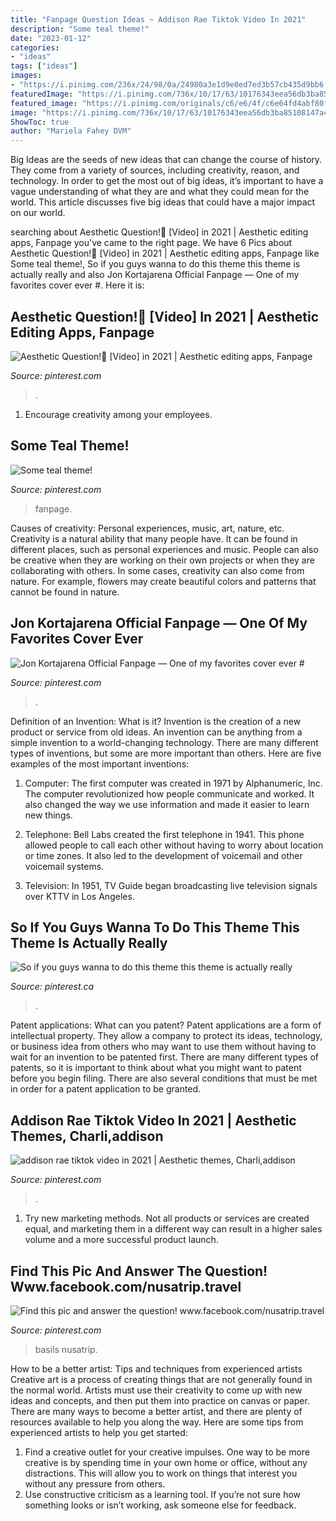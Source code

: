 ```yaml
---
title: "Fanpage Question Ideas ~ Addison Rae Tiktok Video In 2021"
description: "Some teal theme!"
date: "2023-01-12"
categories:
- "ideas"
tags: ["ideas"]
images:
- "https://i.pinimg.com/236x/24/98/0a/24980a3e1d9e0ed7ed3b57cb435d9bb6.jpg?nii=t"
featuredImage: "https://i.pinimg.com/736x/10/17/63/10176343eea56db3ba85108147a42631.jpg"
featured_image: "https://i.pinimg.com/originals/c6/e6/4f/c6e64fd4abf80f84bb0b152d8f55cdef.jpg"
image: "https://i.pinimg.com/736x/10/17/63/10176343eea56db3ba85108147a42631.jpg"
ShowToc: true
author: "Mariela Fahey DVM"
---
```



Big Ideas are the seeds of new ideas that can change the course of history. They come from a variety of sources, including creativity, reason, and technology. In order to get the most out of big ideas, it’s important to have a vague understanding of what they are and what they could mean for the world. This article discusses five big ideas that could have a major impact on our world.

	

		
searching about Aesthetic Question!🥥 [Video] in 2021 | Aesthetic editing apps, Fanpage you've came to the right page. We have 6 Pics about Aesthetic Question!🥥 [Video] in 2021 | Aesthetic editing apps, Fanpage like Some teal theme!, So if you guys wanna to do this theme this theme is actually really and also Jon Kortajarena Official Fanpage — One of my favorites cover ever #. Here it is:
		
    
## Aesthetic Question!🥥 [Video] In 2021 | Aesthetic Editing Apps, Fanpage

<img loading=lazy src="https://i.pinimg.com/236x/24/98/0a/24980a3e1d9e0ed7ed3b57cb435d9bb6.jpg?nii=t" onerror="this.onerror=null;this.src='https://tse2.mm.bing.net/th?id=OIP.XGD0BlET0Hkm0McPG8Gf3QAAAA&amp;pid=15.1';" alt="Aesthetic Question!🥥 [Video] in 2021 | Aesthetic editing apps, Fanpage">

_Source: pinterest.com_

>. 

	

1. Encourage creativity among your employees.

    
## Some Teal Theme!

<img loading=lazy src="https://i.pinimg.com/originals/6a/16/73/6a16732a8ab0bb26c9329691454d23d5.jpg" onerror="this.onerror=null;this.src='https://tse1.mm.bing.net/th?id=OIP.OYKZX9Y4G1CkQQvjLjk9HgHaMt&amp;pid=15.1';" alt="Some teal theme!">

_Source: pinterest.com_

>fanpage. 

	

Causes of creativity: Personal experiences, music, art, nature, etc.
Creativity is a natural ability that many people have. It can be found in different places, such as personal experiences and music. People can also be creative when they are working on their own projects or when they are collaborating with others. In some cases, creativity can also come from nature. For example, flowers may create beautiful colors and patterns that cannot be found in nature.

    
## Jon Kortajarena Official Fanpage — One Of My Favorites Cover Ever #

<img loading=lazy src="https://i.pinimg.com/originals/c6/e6/4f/c6e64fd4abf80f84bb0b152d8f55cdef.jpg" onerror="this.onerror=null;this.src='https://tse1.mm.bing.net/th?id=OIP.v_X3B6abGNI80EE7y3wAlAHaHa&amp;pid=15.1';" alt="Jon Kortajarena Official Fanpage — One of my favorites cover ever #">

_Source: pinterest.com_

>. 

	

Definition of an Invention: What is it?
Invention is the creation of a new product or service from old ideas. An invention can be anything from a simple invention to a world-changing technology. There are many different types of inventions, but some are more important than others. Here are five examples of the most important inventions: 
1) Computer: The first computer was created in 1971 by Alphanumeric, Inc. The computer revolutionized how people communicate and worked. It also changed the way we use information and made it easier to learn new things.

2) Telephone: Bell Labs created the first telephone in 1941. This phone allowed people to call each other without having to worry about location or time zones. It also led to the development of voicemail and other voicemail systems.

3) Television: In 1951, TV Guide began broadcasting live television signals over KTTV in Los Angeles.

    
## So If You Guys Wanna To Do This Theme This Theme Is Actually Really

<img loading=lazy src="https://i.pinimg.com/736x/10/17/63/10176343eea56db3ba85108147a42631.jpg" onerror="this.onerror=null;this.src='https://tse4.mm.bing.net/th?id=OIP.IomGxeAekiaJD6m_cQILqwHaJ5&amp;pid=15.1';" alt="So if you guys wanna to do this theme this theme is actually really">

_Source: pinterest.ca_

>. 

	

Patent applications: What can you patent?
Patent applications are a form of intellectual property. They allow a company to protect its ideas, technology, or business idea from others who may want to use them without having to wait for an invention to be patented first. There are many different types of patents, so it is important to think about what you might want to patent before you begin filing. There are also several conditions that must be met in order for a patent application to be granted.

    
## Addison Rae Tiktok Video In 2021 | Aesthetic Themes, Charli,addison

<img loading=lazy src="https://i.pinimg.com/736x/f9/96/85/f996854734edc62d7b5889b176a911fb.jpg" onerror="this.onerror=null;this.src='https://tse2.mm.bing.net/th?id=OIP.oz81XNIb4vNRbHlm7jBDmAHaNK&amp;pid=15.1';" alt="addison rae tiktok video in 2021 | Aesthetic themes, Charli,addison">

_Source: pinterest.com_

>. 

	

1. Try new marketing methods. Not all products or services are created equal, and marketing them in a different way can result in a higher sales volume and a more successful product launch.

    
## Find This Pic And Answer The Question! Www.facebook.com/nusatrip.travel

<img loading=lazy src="https://i.pinimg.com/originals/8a/18/d1/8a18d1d24917df5cb15e208a5cd39f06.jpg" onerror="this.onerror=null;this.src='https://tse3.mm.bing.net/th?id=OIP.Ub7h1LmiZM6eqygVdDRrTAHaFB&amp;pid=15.1';" alt="Find this pic and answer the question! www.facebook.com/nusatrip.travel">

_Source: pinterest.com_

>basils nusatrip. 

	

How to be a better artist: Tips and techniques from experienced artists
Creative art is a process of creating things that are not generally found in the normal world. Artists must use their creativity to come up with new ideas and concepts, and then put them into practice on canvas or paper. There are many ways to become a better artist, and there are plenty of resources available to help you along the way. Here are some tips from experienced artists to help you get started: 
1. Find a creative outlet for your creative impulses. One way to be more creative is by spending time in your own home or office, without any distractions. This will allow you to work on things that interest you without any pressure from others. 
2. Use constructive criticism as a learning tool. If you’re not sure how something looks or isn’t working, ask someone else for feedback.

